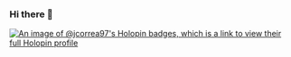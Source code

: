 ### Hi there 👋

[![An image of @jcorrea97's Holopin badges, which is a link to view their full Holopin profile](https://holopin.me/jcorrea97)](https://holopin.io/@jcorrea97)
